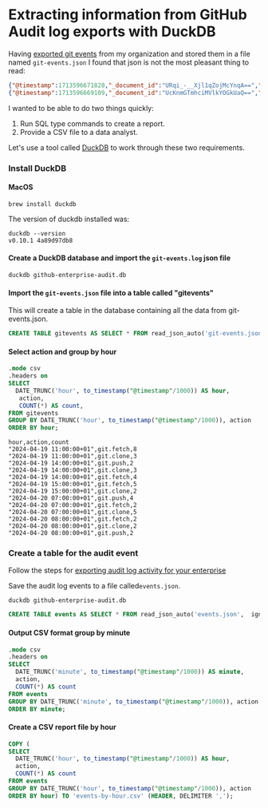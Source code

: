 # Extracting information from GitHub Audit log exports with DuckDB

Having [exported git events](https://docs.github.com/en/enterprise-cloud@latest/admin/monitoring-activity-in-your-enterprise/reviewing-audit-logs-for-your-enterprise/exporting-audit-log-activity-for-your-enterprise#exporting-git-events-data) from my organization and stored them in a file named `git-events.json` I found that json is not the most pleasant thing to read:

```json
{"@timestamp":1713596671828,"_document_id":"URqi_-__Xjl1qZojMcYnqA==","action":"git.fetch","actor":"datadog-forest-town[bot]","actor_id":111058333,"actor_ip":"44.192.28.48","actor_location":{"country_code":"US"},"business":"gm3dmo-enterprise-cloud-testing","business_id":3082,"external_id":"","hashed_token":"j7TxdJbRhfNhkIOs67EXYceuX0EXL+du673X+6QYSow=","org":"forest-town","org_id":86825428,"programmatic_access_type":"GitHub App server-to-server token","repo":"forest-town/repo-2079435","repository":"forest-town/repo-2079435","repository_public":false,"token_id":0,"transport_protocol":1,"transport_protocol_name":"http","user":"","user_agent":"go-git/5.x","user_id":0}
{"@timestamp":1713596669109,"_document_id":"UcKnmGTmhciMVlkYOGkUaQ==","action":"git.push","actor":"github-actions[bot]","actor_id":41898282,"actor_ip":"20.57.77.4","actor_location":{"country_code":"US"},"business":"gm3dmo-enterprise-cloud-testing","business_id":3082,"external_id":"","hashed_token":"EJmtcbNI26UXIHgh0fnmlmRsDcqsW6y9zLP4xwk9S+s=","org":"forest-town","org_id":86825428,"programmatic_access_type":"GitHub App server-to-server token","repo":"forest-town/repo-2079435","repository":"forest-town/repo-2079435","repository_public":false,"token_id":0,"transport_protocol":1,"transport_protocol_name":"http","user":"","user_agent":"git/2.43.2","user_id":0}
```

I wanted to be able to do two things quickly:

1. Run SQL type commands to create a report.
2. Provide a CSV file to a data analyst.

Let's use a tool called [DuckDB](https://duckdb.org/) to work through these two requirements.

### Install DuckDB

#### MacOS

```
brew install duckdb
```

The version of duckdb installed was:

```
duckdb --version
v0.10.1 4a89d97db8
```

#### Create a DuckDB database and import the `git-events.log` json file

```
duckdb github-enterprise-audit.db
```

#### Import the `git-events.json` file into a table called "gitevents"
This will create a table in the database containing all the data from git-events.json.

```sql
CREATE TABLE gitevents AS SELECT * FROM read_json_auto('git-events.json');
```

#### Select action and group by hour

```sql
.mode csv
.headers on
SELECT
  DATE_TRUNC('hour', to_timestamp("@timestamp"/1000)) AS hour,
   action,
   COUNT(*) AS count,
FROM gitevents
GROUP BY DATE_TRUNC('hour', to_timestamp("@timestamp"/1000)), action
ORDER BY hour;
```

```
hour,action,count
"2024-04-19 11:00:00+01",git.fetch,8
"2024-04-19 11:00:00+01",git.clone,3
"2024-04-19 14:00:00+01",git.push,2
"2024-04-19 14:00:00+01",git.clone,3
"2024-04-19 14:00:00+01",git.fetch,4
"2024-04-19 15:00:00+01",git.fetch,5
"2024-04-19 15:00:00+01",git.clone,2
"2024-04-20 07:00:00+01",git.push,4
"2024-04-20 07:00:00+01",git.fetch,2
"2024-04-20 07:00:00+01",git.clone,5
"2024-04-20 08:00:00+01",git.fetch,2
"2024-04-20 08:00:00+01",git.clone,2
"2024-04-20 08:00:00+01",git.push,2
```

### Create a table for the audit event
Follow the steps for [exporting audit log activity for your enterprise](
https://docs.github.com/en/enterprise-cloud@latest/admin/monitoring-activity-in-your-enterprise/reviewing-audit-logs-for-your-enterprise/exporting-audit-log-activity-for-your-enterprise#exporting-audit-log-data)

Save the audit log events to a file called`events.json`.

```
duckdb github-enterprise-audit.db
```

```sql
CREATE TABLE events AS SELECT * FROM read_json_auto('events.json',  ignore_errors=true);
```


#### Output CSV format group by minute

```sql
.mode csv
.headers on
SELECT
  DATE_TRUNC('minute', to_timestamp("@timestamp"/1000)) AS minute,
  action,
  COUNT(*) AS count
FROM events
GROUP BY DATE_TRUNC('minute', to_timestamp("@timestamp"/1000)), action
ORDER BY minute;
```

#### Create a CSV report file by hour

```sql
COPY (
SELECT
  DATE_TRUNC('hour', to_timestamp("@timestamp"/1000)) AS hour,
  action,
  COUNT(*) AS count
FROM events
GROUP BY DATE_TRUNC('hour', to_timestamp("@timestamp"/1000)), action
ORDER BY hour) TO 'events-by-hour.csv' (HEADER, DELIMITER ',');
```
